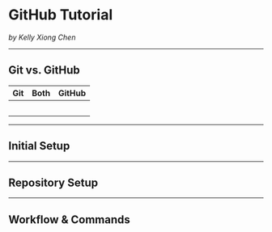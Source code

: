 # GitHub Tutorial

_by Kelly Xiong Chen_

---
## Git vs. GitHub
|          Git          |   Both   |             GitHub               |
|-----------------------|----------|----------------------------------|
|                       |          |                                  |
|                       |          |                                  |
|                       |          |                                  |
|                       |          |                                  |
|                       |          |                                  |

---
## Initial Setup



---
## Repository Setup



---
## Workflow & Commands